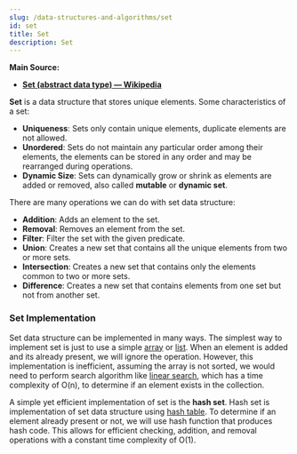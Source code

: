 ```yaml
---
slug: /data-structures-and-algorithms/set
id: set
title: Set
description: Set
---
```


**Main Source:**

- **[Set (abstract data type) — Wikipedia](<https://en.wikipedia.org/wiki/Set_(abstract_data_type)>)**

**Set** is a data structure that stores unique elements. Some characteristics of a set:

- **Uniqueness**: Sets only contain unique elements, duplicate elements are not allowed.
- **Unordered**: Sets do not maintain any particular order among their elements, the elements can be stored in any order and may be rearranged during operations.
- **Dynamic Size**: Sets can dynamically grow or shrink as elements are added or removed, also called **mutable** or **dynamic set**.

There are many operations we can do with set data structure:

- **Addition**: Adds an element to the set.
- **Removal**: Removes an element from the set.
- **Filter**: Filter the set with the given predicate.
- **Union**: Creates a new set that contains all the unique elements from two or more sets.
- **Intersection**: Creates a new set that contains only the elements common to two or more sets.
- **Difference**: Creates a new set that contains elements from one set but not from another set.

### Set Implementation

Set data structure can be implemented in many ways. The simplest way to implement set is just to use a simple [array](/data-structures-and-algorithms/array) or [list](/data-structures-and-algorithms/linked-list). When an element is added and its already present, we will ignore the operation. However, this implementation is inefficient, assuming the array is not sorted, we would need to perform search algorithm like [linear search](/data-structures-and-algorithms/search#linear-search), which has a time complexity of O(n), to determine if an element exists in the collection.

A simple yet efficient implementation of set is the **hash set**. Hash set is implementation of set data structure using [hash table](/data-structures-and-algorithms/hash-table). To determine if an element already present or not, we will use hash function that produces hash code. This allows for efficient checking, addition, and removal operations with a constant time complexity of O(1).
